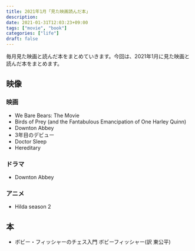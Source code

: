 ```yaml
---
title: 2021年1月「見た映画読んだ本」
description:
date: 2021-01-31T12:03:23+09:00
tags: ["movie", "book"]
categories: ["life"]
draft: false
---
```


毎月見た映画と読んだ本をまとめていきます。今回は、2021年1月に見た映画と読んだ本をまとめます。

## 映像

### 映画

* We Bare Bears: The Movie
* Birds of Prey (and the Fantabulous Emancipation of One Harley Quinn)
* Downton Abbey
* 3年目のデビュー
* Doctor Sleep
* Hereditary

### ドラマ

* Downton Abbey

### アニメ

* Hilda season 2

## 本

* ボビー・フィッシャーのチェス入門 ボビーフィッシャー(訳 東公平)
